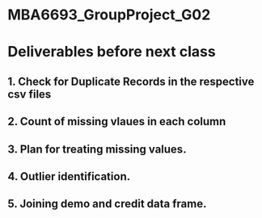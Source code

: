 # MBA6693_GroupProject_G02

# Deliverables before next class

## 1. Check for Duplicate Records in the respective csv files
## 2. Count of missing vlaues in each column
## 3. Plan for treating missing values. 
## 4. Outlier identification.
## 5. Joining demo and credit data frame.
